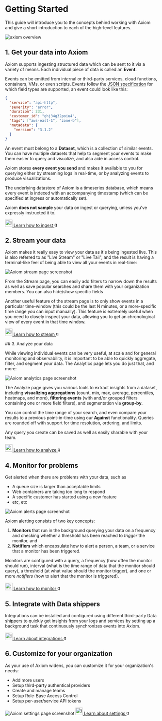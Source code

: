 <div class="axi-header">
  <h1>Getting Started</h1>
</div>

This guide will introduce you to the concepts behind working with Axiom and give a short introduction to each of the high-level features.

<img class="axi-window-shadow" src="/assets/shots/analytics.png" alt="axiom overview" />

## 1. Get your data into Axiom

Axiom supports ingesting structured data which can be sent to it via a variety of means. Each individual piece of data is called an **Event**.

Events can be emitted from internal or third-party services, cloud functions, containers, VMs, or even scripts. Events follow the [JSON specification](https://www.json.org/json-en.html) for which field types are supported, an event could look like this:

```json
{
  "service": "api-http",
  "severity": "error",
  "duration": 231,
  "customer_id": "ghj34g32poiu4",
  "tags": ["aws-east-1", "zone-b"],
  "metadata": {
    "version": "3.1.2"
  }
}
```

An event must belong to a **Dataset**, which is a collection of similar events. You can have multiple datasets that help to segment your events to make them easier to query and visualize, and also aide in access control.

Axiom stores **every event you send** and makes it available to you for querying either by streaming logs in real-time, or by analyzing events to produce visualizations.

The underlying datastore of Axiom is a timeseries database, which means every event is indexed with an accompanying timestamp (which can be specified at ingress or automatically set).

Axiom **does not sample** your data on ingest or querying, unless you've expressly instructed it to.

<a class="axi-link-button" href="/usage/ingest" title="Learn how to ingest">
  <img src="/assets/ingest.svg" width=24 alt="ingest icon" />
  <span>Learn how to ingest</span>
  <img src="/assets/chevron-right.svg" width=16 alt="go" />
</a>

## 2. Stream your data

Axiom makes it really easy to view your data as it's being ingested live. This is also referred to as "Live Stream" or "Live Tail", and the result is having a terminal-like feel of being able to view all your events in real-time:

<img class="axi-window-shadow" src="/assets/shots/stream.png" alt="Axiom stream page screenshot" />

From the Stream page, you can easily add filters to narrow down the results as well as save popular searches and share them with your organization members. You can also hide/show specific fields

Another useful feature of the stream page is to only show events in a particular time-window (this could be the last N minutes, or a more-specific time range you can input manually). This feature is extremely useful when you need to closely inspect your data, allowing you to get an chronological view of every event in that time window.

<a class="axi-link-button" href="/usage/stream" title="Learn how to stream">
  <img src="/assets/stream.svg" width=24 alt="ingest icon" />
  <span>Learn how to stream</span>
  <img src="/assets/chevron-right.svg" width=16 alt="go" />
</a>

## 3. Analyze your data

While viewing individual events can be very useful, at scale and for general monitoring and observability, it is important to be able to quickly aggregate, filter, and segment your data. The Analytics page lets you do just that, and more:

<img class="axi-window-shadow"  src="/assets/shots/analytics.png" alt="Axiom analytics page screenshot" />

The Analyze page gives you various tools to extract insights from a dataset, including **visualizing aggregations** (count, min, max, average, percentiles, heatmaps, and more), **filtering events** (with and/or grouped filters containing one or more field filters), and segmentation via **group-by**.

You can control the time range of your search, and even compare your results to a previous point-in-time using our **Against** functionality. Queries are rounded off with support for time resolution, ordering, and limits.

Any query you create can be saved as well as easily sharable with your team.

<a class="axi-link-button" href="/usage/analyze" title="Learn how to analyze">
  <img src="/assets/analyze.svg" width=24 alt="analyze icon" />
  <span>Learn how to analyze</span>
  <img src="/assets/chevron-right.svg" width=16 alt="go" />
</a>

## 4. Monitor for problems

Get alerted when there are problems with your data, such as

- A queue size is larger than acceptable limits
- Web containers are taking too long to respond
- A specific customer has started using a new feature
- etc, etc

<img class="axi-window-shadow"  src="/assets/shots/alerts.png" alt="Axiom alerts page screenshot" />

Axiom alerting consists of two key concepts:

1. **Monitors** that run in the background querying your data on a frequency and checking whether a threshold has been reached to _trigger_ the monitor, and
2. **Notifiers** which encapsulate how to alert a person, a team, or a service that a monitor has been triggered.

Monitors are configured with a query, a frequency (how often the monitor should run), interval (what is the time range of data that the monitor should query), a threshold (at what value should the monitor trigger), and one or more _notifiers_ (how to alert that the monitor is triggered).

<a class="axi-link-button" href="/usage/alerts" title="Learn how to monitor">
  <img src="/assets/monitor.svg" width=24 alt="monitor icon" />
  <span>Learn how to monitor</span>
  <img src="/assets/chevron-right.svg" width=16 alt="go" />
</a>

## 5. Integrate with Data shippers

Integrations can be installed and configured using different third-party Data shippers to quickly get insights from your logs and services by setting up a background task that continuously synchronizes events into Axiom. 

<a class="axi-link-button" href="/data-shippers/elastic-beats/" title="Learn about integrations">
  <img src="/assets/integrate.svg" width=24 alt="integrations icon" />
  <span>Learn about integrations</span>
  <img src="/assets/chevron-right.svg" width=16 alt="go" />
</a>

## 6. Customize for your organization

As your use of Axiom widens, you can customize it for your organization's needs:

- Add more users
- Setup third-party authentical providers
- Create and manage teams
- Setup Role-Base Access Control
- Setup per-user/service API tokens

<img class="axi-window-shadow"  src="/assets/shots/settings.png" alt="Axiom settings page screenshot" />

<a class="axi-link-button" href="/usage/settings" title="Learn about settings">
  <img src="/assets/settings.svg" width=24 alt="integrations icon" />
  <span>Learn about settings</span>
  <img src="/assets/chevron-right.svg" width=16 alt="go" />
</a>
